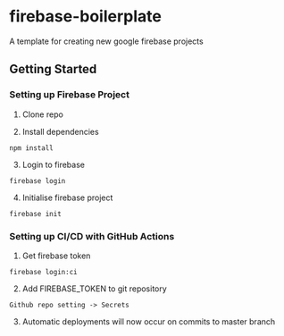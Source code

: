 # firebase-boilerplate

A template for creating new google firebase projects

## Getting Started

### Setting up Firebase Project

1. Clone repo

2. Install dependencies

```
npm install
```

3. Login to firebase

```
firebase login
```

4. Initialise firebase project

```
firebase init
```

### Setting up CI/CD with GitHub Actions

1. Get firebase token

```
firebase login:ci
```

2. Add FIREBASE_TOKEN to git repository 

```
Github repo setting -> Secrets
```

3. Automatic deployments will now occur on commits to master branch